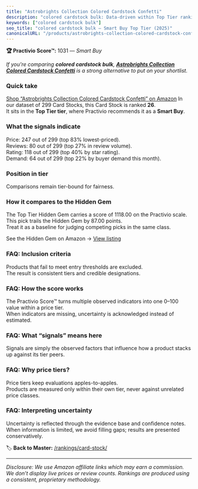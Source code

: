 ```yaml
---
title: "Astrobrights Collection Colored Cardstock Confetti"
description: "colored cardstock bulk: Data-driven within Top Tier ranking using the Practivio Score™. Positioned by quality, value, demand, findability, momentum."
keywords: ["colored cardstock bulk"]
seo_title: "colored cardstock bulk — Smart Buy Top Tier (2025)"
canonicalURL: "/products/astrobrights-collection-colored-cardstock-confetti-B07ZWKW569/"
---
```


**🏆 Practivio Score™:** 1031 — _Smart Buy_


*If you're comparing **colored cardstock bulk**, **[Astrobrights Collection Colored Cardstock Confetti](https://www.amazon.com/dp/B07ZWKW569?tag=practivio-20)** is a strong alternative to put on your shortlist.*
### Quick take
[Shop “Astrobrights Collection Colored Cardstock Confetti” on Amazon](https://www.amazon.com/dp/B07ZWKW569?tag=practivio-20)
In our dataset of 299 Card Stocks, this Card Stock is ranked **26**.  
It sits in the **Top Tier tier**, where Practivio recommends it as a **Smart Buy**.

### What the signals indicate
Price: 247 out of 299 (top 83% lowest-priced).  
Reviews: 80 out of 299 (top 27% in review volume).  
Rating: 118 out of 299 (top 40% by star rating).  
Demand: 64 out of 299 (top 22% by buyer demand this month).

### Position in tier
Comparisons remain tier-bound for fairness.

### How it compares to the Hidden Gem
The Top Tier Hidden Gem carries a score of 1118.00 on the Practivio scale.  
This pick trails the Hidden Gem by 87.00 points.  
Treat it as a baseline for judging competing picks in the same class.  

See the Hidden Gem on Amazon → [View listing](https://www.amazon.com/dp/B00KKXA3LI?tag=practivio-20)

### FAQ: Inclusion criteria
Products that fail to meet entry thresholds are excluded.  
The result is consistent tiers and credible designations.

### FAQ: How the score works
The Practivio Score™ turns multiple observed indicators into one 0–100 value within a price tier.  
When indicators are missing, uncertainty is acknowledged instead of estimated.

### FAQ: What “signals” means here
Signals are simply the observed factors that influence how a product stacks up against its tier peers.

### FAQ: Why price tiers?
Price tiers keep evaluations apples-to-apples.  
Products are measured only within their own tier, never against unrelated price classes.

### FAQ: Interpreting uncertainty
Uncertainty is reflected through the evidence base and confidence notes.  
When information is limited, we avoid filling gaps; results are presented conservatively.


🏷️ **Back to Master:** [/rankings/card-stock/](/rankings/card-stock/)

---
_Disclosure: We use Amazon affiliate links which may earn a commission. We don’t display live prices or review counts. Rankings are produced using a consistent, proprietary methodology._
